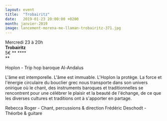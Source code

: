 ```yaml
---
layout: event
title:  "Trobairitz"
date:   2019-01-23 20:00:00 +0200
month: janvier-2019
image: lancement-morena-me-llaman-trobairitz-371.jpg
---
```



  Mercredi 23 à 20h  
**Trobairitz**  
5€ ** ****  
** 



Hoplon - Trip hop baroque Al-Andalus

L'âme est intemporelle. L'âme est immuable. L'Hoplon la protège. La force et l'énergie circulaire du bouclier grec nous transporte dans son univers onirique où le chant, des instruments baroques et traditionnelles se rencontrent pour une célébrer le plaisir et la beauté de l'échange, de ce que les diverses cultures et traditions ont à s'apporter en partage.

Rebecca Roger - Chant, percussions & direction Frédéric Deschodt - Théorbe & guitare